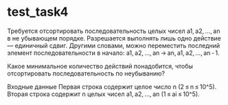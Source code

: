 # test_task4
Требуется отсортировать последовательность целых чисел a1, a2, ..., an в не убывающем порядке.
Разрешается выполнять лишь одно действие — единичный сдвиг. Другими словами, можно переместить последний элемент 
последовательности в начало:
a1, a2, ..., an → an, a1, a2, ..., an - 1.

Какое минимальное количество действий понадобится, чтобы отсортировать последовательность по неубыванию?
	
Входные данные
Первая строка содержит целое число n (2 ≤ n ≤ 10^5).
Вторая строка содержит n целых чисел a1, a2, ..., an (1 ≤ ai ≤ 10^5).